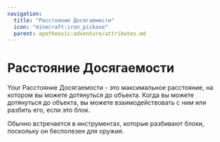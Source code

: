 ```yaml
---
navigation:
  title: "Расстояние Досягаемости"
  icon: "minecraft:iron_pickaxe"
  parent: apotheosis:adventure/attributes.md
---
```


# Расстояние Досягаемости

Your <Color id="blue">Расстояние Досягаемости</Color> - это максимальное расстояние, на котором вы можете дотянуться до объекта. Когда вы можете дотянуться до объекта, вы можете взаимодействовать с ним или разбить его, если это блок. 

Обычно встречается в инструментах, которые разбивают блоки, поскольку он бесполезен для оружия.

